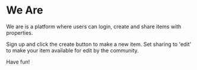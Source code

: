 # We Are

We are is a platform where users can login, create and share items with properties.

Sign up and click the create button to make a new item. Set sharing to 'edit' to make your item available for edit by the community.

Have fun!
